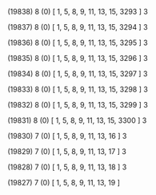 (19838) 8 (0) [ 1, 5, 8, 9, 11, 13, 15, 3293 ] 3 


(19837) 8 (0) [ 1, 5, 8, 9, 11, 13, 15, 3294 ] 3 


(19836) 8 (0) [ 1, 5, 8, 9, 11, 13, 15, 3295 ] 3 


(19835) 8 (0) [ 1, 5, 8, 9, 11, 13, 15, 3296 ] 3 


(19834) 8 (0) [ 1, 5, 8, 9, 11, 13, 15, 3297 ] 3 


(19833) 8 (0) [ 1, 5, 8, 9, 11, 13, 15, 3298 ] 3 


(19832) 8 (0) [ 1, 5, 8, 9, 11, 13, 15, 3299 ] 3 


(19831) 8 (0) [ 1, 5, 8, 9, 11, 13, 15, 3300 ] 3 


(19830) 7 (0) [ 1, 5, 8, 9, 11, 13, 16 ] 3 


(19829) 7 (0) [ 1, 5, 8, 9, 11, 13, 17 ] 3 


(19828) 7 (0) [ 1, 5, 8, 9, 11, 13, 18 ] 3 


(19827) 7 (0) [ 1, 5, 8, 9, 11, 13, 19 ]  

